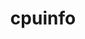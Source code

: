 ---
title: "cpuinfo"
layout: cache
categories: [package, v0.23.0]
meta: {"versions": ["2023-11-04", "2024-08-30", "2024-09-06"], "compilers": ["apple-clang@=15.0.0", "gcc@=11.4.0", "gcc@=13.2.0"], "oss": ["ubuntu22.04", "ubuntu24.04", "ventura"], "platforms": ["darwin", "linux"], "targets": ["aarch64", "neoverse_v1", "x86_64_v3"], "stacks": ["e4s", "e4s-neoverse_v1", "ml-darwin-aarch64-mps", "ml-linux-aarch64-cpu", "ml-linux-aarch64-cuda", "ml-linux-x86_64-cpu", "ml-linux-x86_64-cuda", "root"], "num_specs": 11, "num_specs_by_stack": {"ml-darwin-aarch64-mps": 3, "root": 11, "e4s-neoverse_v1": 1, "e4s": 1, "ml-linux-aarch64-cpu": 3, "ml-linux-aarch64-cuda": 3, "ml-linux-x86_64-cuda": 3, "ml-linux-x86_64-cpu": 3}}
spec_details: [{"hash": "gxhyctuui3peebu42y2p27q63heh5txr", "compiler": "apple-clang@=15.0.0", "versions": ["2023-11-04"], "os": "ventura", "platform": "darwin", "target": "aarch64", "variants": ["build_system=cmake", "build_type=Release", "generator=ninja", "~ipo"], "stacks": ["ml-darwin-aarch64-mps", "root"], "size": "-", "tarball": "https://binaries.spack.io/v0.23.0/build_cache/darwin-ventura-aarch64/apple-clang-15.0.0/cpuinfo-2023-11-04/darwin-ventura-aarch64-apple-clang-15.0.0-cpuinfo-2023-11-04-gxhyctuui3peebu42y2p27q63heh5txr.spack"}, {"hash": "sdllf7jjzvbilh5vhdlgnebrkv6inne6", "compiler": "apple-clang@=15.0.0", "versions": ["2024-08-30"], "os": "ventura", "platform": "darwin", "target": "aarch64", "variants": ["build_system=cmake", "build_type=Release", "generator=ninja", "~ipo"], "stacks": ["ml-darwin-aarch64-mps", "root"], "size": "-", "tarball": "https://binaries.spack.io/v0.23.0/build_cache/darwin-ventura-aarch64/apple-clang-15.0.0/cpuinfo-2024-08-30/darwin-ventura-aarch64-apple-clang-15.0.0-cpuinfo-2024-08-30-sdllf7jjzvbilh5vhdlgnebrkv6inne6.spack"}, {"hash": "uacetyhb4xc3skr27dppc2otaaspy7jw", "compiler": "apple-clang@=15.0.0", "versions": ["2024-09-06"], "os": "ventura", "platform": "darwin", "target": "aarch64", "variants": ["build_system=cmake", "build_type=Release", "generator=ninja", "~ipo"], "stacks": ["ml-darwin-aarch64-mps", "root"], "size": "-", "tarball": "https://binaries.spack.io/v0.23.0/build_cache/darwin-ventura-aarch64/apple-clang-15.0.0/cpuinfo-2024-09-06/darwin-ventura-aarch64-apple-clang-15.0.0-cpuinfo-2024-09-06-uacetyhb4xc3skr27dppc2otaaspy7jw.spack"}, {"hash": "ki3y4smsgppf74ytdwa2ch2rbxruxmbj", "compiler": "gcc@=11.4.0", "versions": ["2024-09-06"], "os": "ubuntu22.04", "platform": "linux", "target": "neoverse_v1", "variants": ["build_system=cmake", "build_type=Release", "generator=ninja", "~ipo"], "stacks": ["e4s-neoverse_v1", "root"], "size": "-", "tarball": "https://binaries.spack.io/v0.23.0/build_cache/linux-ubuntu22.04-neoverse_v1/gcc-11.4.0/cpuinfo-2024-09-06/linux-ubuntu22.04-neoverse_v1-gcc-11.4.0-cpuinfo-2024-09-06-ki3y4smsgppf74ytdwa2ch2rbxruxmbj.spack"}, {"hash": "ikgvm2353zgcwfu347k6dg45xmztpmru", "compiler": "gcc@=11.4.0", "versions": ["2024-09-06"], "os": "ubuntu22.04", "platform": "linux", "target": "x86_64_v3", "variants": ["build_system=cmake", "build_type=Release", "generator=ninja", "~ipo"], "stacks": ["e4s", "root"], "size": "-", "tarball": "https://binaries.spack.io/v0.23.0/build_cache/linux-ubuntu22.04-x86_64_v3/gcc-11.4.0/cpuinfo-2024-09-06/linux-ubuntu22.04-x86_64_v3-gcc-11.4.0-cpuinfo-2024-09-06-ikgvm2353zgcwfu347k6dg45xmztpmru.spack"}, {"hash": "256iaeyx3mx4axlb5j6egy2gxebedy55", "compiler": "gcc@=13.2.0", "versions": ["2023-11-04"], "os": "ubuntu24.04", "platform": "linux", "target": "aarch64", "variants": ["build_system=cmake", "build_type=Release", "generator=ninja", "~ipo"], "stacks": ["ml-linux-aarch64-cpu", "ml-linux-aarch64-cuda", "root"], "size": "-", "tarball": "https://binaries.spack.io/v0.23.0/build_cache/linux-ubuntu24.04-aarch64/gcc-13.2.0/cpuinfo-2023-11-04/linux-ubuntu24.04-aarch64-gcc-13.2.0-cpuinfo-2023-11-04-256iaeyx3mx4axlb5j6egy2gxebedy55.spack"}, {"hash": "ouajpuuiienihj2hjwlwdn6wn2krnejv", "compiler": "gcc@=13.2.0", "versions": ["2024-08-30"], "os": "ubuntu24.04", "platform": "linux", "target": "aarch64", "variants": ["build_system=cmake", "build_type=Release", "generator=ninja", "~ipo"], "stacks": ["ml-linux-aarch64-cpu", "ml-linux-aarch64-cuda", "root"], "size": "-", "tarball": "https://binaries.spack.io/v0.23.0/build_cache/linux-ubuntu24.04-aarch64/gcc-13.2.0/cpuinfo-2024-08-30/linux-ubuntu24.04-aarch64-gcc-13.2.0-cpuinfo-2024-08-30-ouajpuuiienihj2hjwlwdn6wn2krnejv.spack"}, {"hash": "vtm74ejl6rp6k7okuikxdpfwjdhxjwp3", "compiler": "gcc@=13.2.0", "versions": ["2024-09-06"], "os": "ubuntu24.04", "platform": "linux", "target": "aarch64", "variants": ["build_system=cmake", "build_type=Release", "generator=ninja", "~ipo"], "stacks": ["ml-linux-aarch64-cpu", "ml-linux-aarch64-cuda", "root"], "size": "-", "tarball": "https://binaries.spack.io/v0.23.0/build_cache/linux-ubuntu24.04-aarch64/gcc-13.2.0/cpuinfo-2024-09-06/linux-ubuntu24.04-aarch64-gcc-13.2.0-cpuinfo-2024-09-06-vtm74ejl6rp6k7okuikxdpfwjdhxjwp3.spack"}, {"hash": "u56qbinmh5xr5sd77equq3rvxt4jnu2j", "compiler": "gcc@=13.2.0", "versions": ["2023-11-04"], "os": "ubuntu24.04", "platform": "linux", "target": "x86_64_v3", "variants": ["build_system=cmake", "build_type=Release", "generator=ninja", "~ipo"], "stacks": ["ml-linux-x86_64-cuda", "root", "ml-linux-x86_64-cpu"], "size": "-", "tarball": "https://binaries.spack.io/v0.23.0/build_cache/linux-ubuntu24.04-x86_64_v3/gcc-13.2.0/cpuinfo-2023-11-04/linux-ubuntu24.04-x86_64_v3-gcc-13.2.0-cpuinfo-2023-11-04-u56qbinmh5xr5sd77equq3rvxt4jnu2j.spack"}, {"hash": "vofrcrp53mtczkmowrfdp2ri7yrhkci6", "compiler": "gcc@=13.2.0", "versions": ["2024-08-30"], "os": "ubuntu24.04", "platform": "linux", "target": "x86_64_v3", "variants": ["build_system=cmake", "build_type=Release", "generator=ninja", "~ipo"], "stacks": ["ml-linux-x86_64-cuda", "root", "ml-linux-x86_64-cpu"], "size": "-", "tarball": "https://binaries.spack.io/v0.23.0/build_cache/linux-ubuntu24.04-x86_64_v3/gcc-13.2.0/cpuinfo-2024-08-30/linux-ubuntu24.04-x86_64_v3-gcc-13.2.0-cpuinfo-2024-08-30-vofrcrp53mtczkmowrfdp2ri7yrhkci6.spack"}, {"hash": "a25uyk5tddferiwj7b437fpc3k57qcui", "compiler": "gcc@=13.2.0", "versions": ["2024-09-06"], "os": "ubuntu24.04", "platform": "linux", "target": "x86_64_v3", "variants": ["build_system=cmake", "build_type=Release", "generator=ninja", "~ipo"], "stacks": ["ml-linux-x86_64-cuda", "root", "ml-linux-x86_64-cpu"], "size": "-", "tarball": "https://binaries.spack.io/v0.23.0/build_cache/linux-ubuntu24.04-x86_64_v3/gcc-13.2.0/cpuinfo-2024-09-06/linux-ubuntu24.04-x86_64_v3-gcc-13.2.0-cpuinfo-2024-09-06-a25uyk5tddferiwj7b437fpc3k57qcui.spack"}]
---